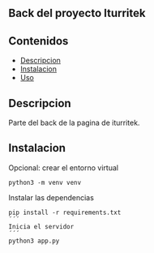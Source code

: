 ## Back del proyecto Iturritek

## Contenidos

- [Descripcion](#Descripcion)
- [Instalacion](#Instalacion)
- [Uso](#Uso)

## Descripcion

Parte del back de la pagina de iturritek.

## Instalacion

Opcional: crear el entorno virtual
```
python3 -m venv venv
```
Instalar las dependencias
```
pip install -r requirements.txt
´´´
Inicia el servidor
´´´
python3 app.py
```


